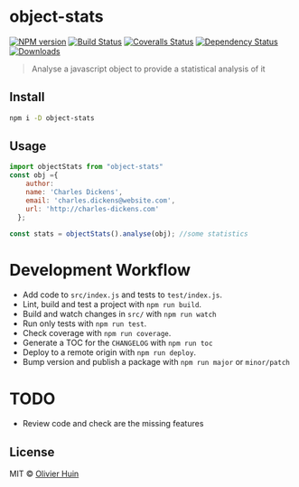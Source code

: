 # object-stats

[![NPM version][npm-image]][npm-url]
[![Build Status][travis-image]][travis-url]
[![Coveralls Status][coveralls-image]][coveralls-url]
[![Dependency Status][depstat-image]][depstat-url]
[![Downloads][download-badge]][npm-url]

> Analyse a javascript object to provide a statistical analysis of it

## Install

```sh
npm i -D object-stats
```

## Usage

```js
import objectStats from "object-stats"
const obj ={
    author:
    name: 'Charles Dickens',
    email: 'charles.dickens@website.com',
    url: 'http://charles-dickens.com'
  };

const stats = objectStats().analyse(obj); //some statistics
```

# Development Workflow

* Add code to `src/index.js` and tests to `test/index.js`.
* Lint, build and test a project with `npm run build`.
* Build and watch changes in `src/` with `npm run watch`
* Run only tests with `npm run test`.
* Check coverage with `npm run coverage`.
* Generate a TOC for the `CHANGELOG` with `npm run toc`
* Deploy to a remote origin with `npm run deploy`.
* Bump version and publish a package with `npm run major` or `minor/patch`

# TODO
 * Review code and check are the missing features

## License

MIT © [Olivier Huin](http://github.com/flarebyte)

[npm-url]: https://npmjs.org/package/object-stats
[npm-image]: https://img.shields.io/npm/v/object-stats.svg?style=flat-square

[travis-url]: https://travis-ci.org/flarebyte/object-stats
[travis-image]: https://img.shields.io/travis/flarebyte/object-stats.svg?style=flat-square

[coveralls-url]: https://coveralls.io/r/flarebyte/object-stats
[coveralls-image]: https://img.shields.io/coveralls/flarebyte/object-stats.svg?style=flat-square

[depstat-url]: https://david-dm.org/flarebyte/object-stats
[depstat-image]: https://david-dm.org/flarebyte/object-stats.svg?style=flat-square

[download-badge]: http://img.shields.io/npm/dm/object-stats.svg?style=flat-square
